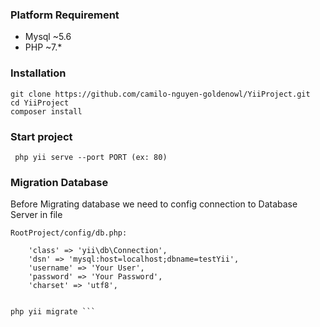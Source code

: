 ### Platform Requirement
- Mysql ~5.6
- PHP ~7.*
### Installation
```
git clone https://github.com/camilo-nguyen-goldenowl/YiiProject.git
cd YiiProject
composer install
```

### Start project
``` php yii serve --port PORT (ex: 80)```


### Migration Database
Before Migrating database we need to config connection to Database Server in file
``` 
RootProject/config/db.php:

    'class' => 'yii\db\Connection',
    'dsn' => 'mysql:host=localhost;dbname=testYii',
    'username' => 'Your User',
    'password' => 'Your Password',
    'charset' => 'utf8',


php yii migrate ```

